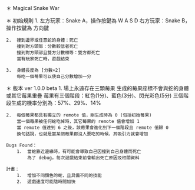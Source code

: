 ＊  Magical Snake War

＊  初始規則
    1.  左方玩家：Snake A，操作按鍵為 W A S D
        右方玩家：Snake B，操作按鍵為 方向鍵

    2.  撞到邊界或任意蛇的身體：死亡
        撞到對方頭部：分數較低者死亡
        撞到對方頭部且雙方分數相等：雙方都死亡
        當有玩家死亡時，遊戲結束

    3.  身體長度為 [分數+2]
        每吃一個莓果可以使自己分數增加一分

＊  版本
    ver 1.0.0 beta
    1.  場上永遠存在三顆莓果
        生成的莓果座標不會與蛇的身體或其它莓果重疊
        莓果有三個階段：紅色(1分)、藍色(3分)、閃光彩色(5分)
        三個階段生成的機率分別為：57%、29%、14%
    
    2.  每個莓果都具有獨立的 remote 值，剛生成時為 0 (包括初始莓果)
        當一個莓果被任何蛇吃掉時，其它莓果的 remote 值會增加 1
        當 remote 值達到 6 之後，該莓果會進化到下一個階段且 remote 值歸 0
        換句話說，也就是當某個莓果都沒人要吃的時候，其吸引力就會增加
    
    Bugs Found：
        1.  當蛇靠近邊緣時，有可能會導致自己因撞到自己身體而死亡
            為了 debug，每次遊戲結束前會輸出死亡原因及相關資料

    計畫：
        1.  增加不同顏色的蛇，且具備不同的技能
        2.  遊戲速度可能隨時間加快

